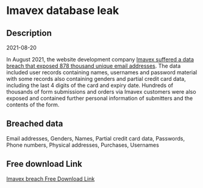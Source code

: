 # Imavex database leak

## Description

2021-08-20

In August 2021, the website development company <a href="https://www.imavex.com/breach-information/" target="_blank" rel="noopener">Imavex suffered a data breach that exposed 878 thousand unique email addresses</a>. The data included user records containing names, usernames and password material with some records also containing genders and partial credit card data, including the last 4 digits of the card and expiry date. Hundreds of thousands of form submissions and orders via Imavex customers were also exposed and contained further personal information of submitters and the contents of the form.

## Breached data

Email addresses, Genders, Names, Partial credit card data, Passwords, Phone numbers, Physical addresses, Purchases, Usernames

## Free download Link

[Imavex breach Free Download Link](https://link-to.net/1229997/875.1386774471592/dynamic/?r=aHR0cHM6Ly93d3cubWVkaWFmaXJlLmNvbS92aWV3L1dTUHZjVVdWZ3ptTUdtSS9pbWF2ZXguY29tL2ZpbGU=)